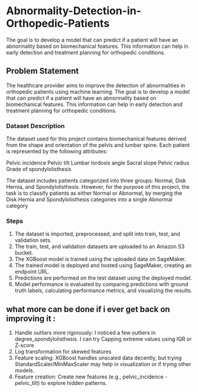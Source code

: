 # Abnormality-Detection-in-Orthopedic-Patients
 The goal is to develop a model that can predict if a patient will have an abnormality based on biomechanical features. This information can help in early detection and treatment planning for orthopedic conditions.
 
## Problem Statement
The healthcare provider aims to improve the detection of abnormalities in orthopedic patients using machine learning. The goal is to develop a model that can predict if a patient will have an abnormality based on biomechanical features. This information can help in early detection and treatment planning for orthopedic conditions.

### Dataset Description
The dataset used for this project contains biomechanical features derived from the shape and orientation of the pelvis and lumbar spine. Each patient is represented by the following attributes:

Pelvic incidence
Pelvic tilt
Lumbar lordosis angle
Sacral slope
Pelvic radius
Grade of spondylolisthesis

The dataset includes patients categorized into three groups: Normal, Disk Hernia, and Spondylolisthesis. However, for the purpose of this project, the task is to classify patients as either Normal or Abnormal, by merging the Disk Hernia and Spondylolisthesis categories into a single Abnormal category

### Steps 
1. The dataset is imported, preprocessed, and split into train, test, and validation sets.
2. The train, test, and validation datasets are uploaded to an Amazon S3 bucket.
3. The XGBoost model is trained using the uploaded data on SageMaker.
4. The trained model is deployed and hosted using SageMaker, creating an endpoint URL.
5. Predictions are performed on the test dataset using the deployed model.
6. Model performance is evaluated by comparing predictions with ground truth labels, calculating performance metrics, and visualizing the results.


## what more can be done if i ever get back on improving it : 
1. Handle outliers more rigorously: I noticed a few outliers in degree_spondylolisthesis. I can try Capping extreme values using IQR or Z-score
2. Log transformation for skewed features
3. Feature scaling: XGBoost handles unscaled data decently, but trying StandardScaler/MinMaxScaler may help in visualization or if trying other models.
4. Feature creation: Create new features (e.g., pelvic_incidence - pelvic_tilt) to explore hidden patterns.

